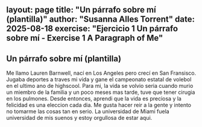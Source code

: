 layout: page
title: "Un párrafo sobre mí (plantilla)"
author: "Susanna Alles Torrent"
date: 2025-08-18
exercise: "Ejercicio 1 Un párrafo sobre mí - Exercise 1 A Paragraph of Me"
---

## Un párrafo sobre mí (plantilla)

Me llamo Lauren Barnwell, nací en Los Angeles pero crecí en San Fransisco. Jugaba deportes a traves mi vida y gane el campeonato estatal de volebol en el ultimo ano de highscool. Para mi, la vida se volvio seria cuando murio un miembro de la familia y un poco meses mas tarde, tuve que tener cirugia en los pulmones. Desde entonces, aprendi que la vida es preciosa y la felicidad es una eleccion cada dia. Me gusta hacer reir a la gente y intento no tomarme las cosas tan en serio. La universidad de Miami fuela universidad de mis suenos y estoy orgullosa de estar aqui. 
